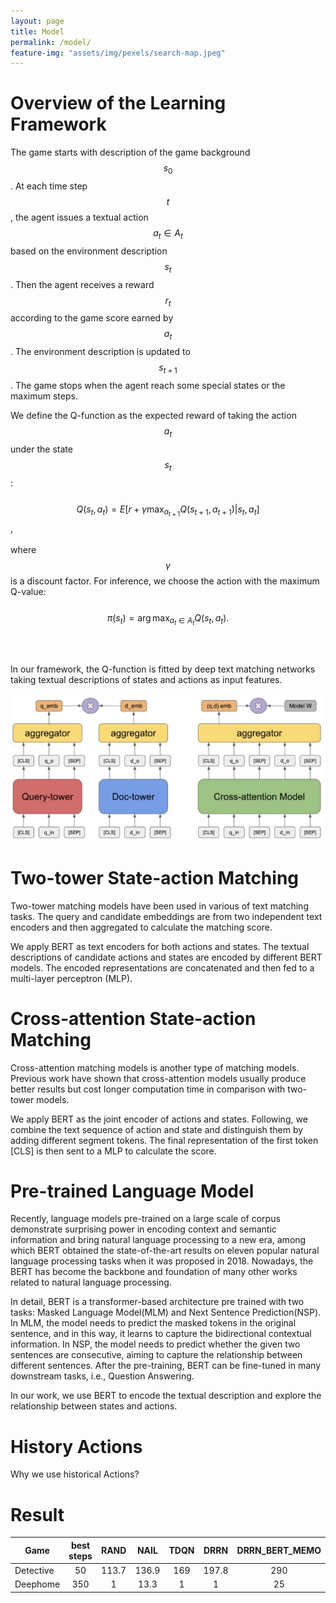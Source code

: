 ```yaml
---
layout: page
title: Model
permalink: /model/
feature-img: "assets/img/pexels/search-map.jpeg"
---
```


# Overview of the Learning Framework
The game starts with description of the game background $$s_0$$. At each time step $$t$$, the agent issues a textual action $$a_t \in A_t$$ based on the environment description $$s_t$$. Then the agent receives a reward $$r_t$$ according to the game score earned by $$a_t$$. The environment description is updated to $$s_{t+1}$$. The game stops when the agent reach some special states or the maximum steps.

We define the Q-function as the expected reward of taking the action $$a_t$$ under the state $$s_t$$:<br><br>
$$Q(s_t, a_t) = E[r + \gamma \max_{a_{t+1}} Q(s_{t+1}, a_{t+1}) | s_t, a_t]$$, <br><br>
where $$\gamma$$ is a discount factor. 
For inference, we choose the action with the maximum Q-value:<br><br>
$$\pi(s_t) = \arg\max_{a_t \in A_t} Q(s_t, a_t).$$<br><br>
<br>In our framework, the Q-function is fitted by deep text matching networks taking textual descriptions of states and actions as input features.


![avatar](../assets/img/model/model.JPG)

# Two-tower State-action Matching
Two-tower matching models have been used in various of text matching tasks. The query and candidate embeddings are from two independent text encoders and then aggregated to calculate the matching score. 

We apply BERT as text encoders for both actions and states. The textual descriptions of candidate actions and states are encoded by different BERT models. The encoded representations are concatenated and then fed to a multi-layer perceptron (MLP).


# Cross-attention State-action Matching
Cross-attention matching models is another type of matching models. Previous work have shown that cross-attention models usually produce better results but cost longer computation time in comparison with two-tower models. 

We apply BERT as the joint encoder of actions and states. Following, we combine the text sequence of action and state and distinguish them by adding different segment tokens. The final representation of the first token [CLS] is then sent to a MLP to calculate the score.

# Pre-trained Language Model

Recently, language models pre-trained on a large scale of corpus demonstrate surprising power in encoding context and semantic information and bring natural language processing to a new era, among which BERT obtained the state-of-the-art results on eleven popular natural language processing tasks when it was proposed in 2018. Nowadays, the BERT has become the backbone and foundation of many other works related to natural language processing.

In detail, BERT is a transformer-based architecture pre trained with two tasks: Masked Language Model(MLM) and Next Sentence Prediction(NSP). In MLM, the model needs to predict the masked tokens in the original sentence, and in this way, it learns to capture the bidirectional contextual information. In NSP, the model needs to predict whether the given two sentences are consecutive, aiming to capture the relationship between different sentences. After the pre-training, BERT can be fine-tuned in many downstream tasks, i.e., Question Answering.

In our work, we use BERT to encode the textual description and explore the relationship between states and actions.

# History Actions
Why we use historical Actions?

# Result

| Game   |      best steps      |  RAND | NAIL | TDQN | DRRN | DRRN_BERT_MEMO | MaxScore
|----------|:-------------:|:------:|:------:|:------:|:------:|:------:|:------:|
| Detective |  50 |  113.7 | 136.9 | 169 | 197.8 | 290 | 360 |
| Deephome |    350 | 1 | 13.3 | 1 | 1 | 25 | 300 |

